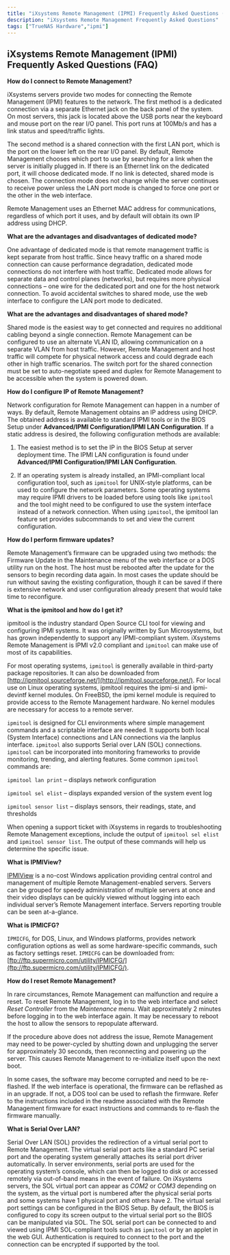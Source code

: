 ```yaml
---
title: "iXsystems Remote Management (IPMI) Frequently Asked Questions (FAQ)"
description: "iXsystems Remote Management Frequently Asked Questions"
tags: ["TrueNAS Hardware","ipmi"]
---
```


## iXsystems Remote Management (IPMI) Frequently Asked Questions (FAQ)

**How do I connect to Remote Management?**

iXsystems servers provide two modes for connecting the Remote Management (IPMI) features to the network. The first method is a dedicated connection via a separate Ethernet jack on the back panel of the system. On most servers, this jack is located above the USB ports near the keyboard and mouse port on the rear I/O panel. This port runs at 100Mb/s and has a link status and speed/traffic lights.

The second method is a shared connection with the first LAN port, which is the port on the lower left on the rear I/O panel. By default, Remote Management chooses which port to use by searching for a link when the server is initially plugged in. If there is an Ethernet link on the dedicated port, it will choose dedicated mode. If no link is detected, shared mode is chosen. The connection mode does not change while the server continues to receive power unless the LAN port mode is changed to force one port or the other in the web interface.

Remote Management uses an Ethernet MAC address for communications, regardless of which port it uses, and by default will obtain its own IP address using DHCP.

**What are the advantages and disadvantages of dedicated mode?**

One advantage of dedicated mode is that remote management traffic is kept separate from host traffic. Since heavy traffic on a shared mode connection can cause performance degradation, dedicated mode connections do not interfere with host traffic. Dedicated mode allows for separate data and control planes (networks), but requires more physical connections – one wire for the dedicated port and one for the host network connection. To avoid accidental switches to shared mode, use the web interface to configure the LAN port mode to dedicated.

**What are the advantages and disadvantages of shared mode?**

Shared mode is the easiest way to get connected and requires no additional cabling beyond a single connection. Remote Management can be configured to use an alternate VLAN ID, allowing communication on a separate VLAN from host traffic. However, Remote Management and host traffic will compete for physical network access and could degrade each other in high traffic scenarios. The switch port for the shared connection must be set to auto-negotiate speed and duplex for Remote Management to be accessible when the system is powered down.

**How do I configure IP of Remote Management?**

Network configuration for Remote Management can happen in a number of ways. By default, Remote Management obtains an IP address using DHCP. The obtained address is available to standard IPMI tools or in the BIOS Setup under **Advanced/IPMI Configuration/IPMI LAN Configuration**. If a static address is desired, the following configuration methods are available:

1. The easiest method is to set the IP in the BIOS Setup at server deployment time. The IPMI LAN configuration is found under **Advanced/IPMI Configuration/IPMI LAN Configuration**.

2. If an operating system is already installed, an IPMI-compliant local configuration tool, such as `ipmitool` for UNIX-style platforms, can be used to configure the network parameters. Some operating systems may require IPMI drivers to be loaded before using tools like `ipmitool` and the tool might need to be configured to use the system interface instead of a network connection. When using `ipmitool`, the ipmitool lan feature set provides subcommands to set and view the current configuration.

**How do I perform firmware updates?**

Remote Management’s firmware can be upgraded using two methods: the Firmware Update in the Maintenance menu of the web interface or a DOS utility run on the host. The host must be rebooted after the update for the sensors to begin recording data again. In most cases the update should be run without saving the existing configuration, though it can be saved if there is extensive network and user configuration already present that would take time to reconfigure.

**What is the ipmitool and how do I get it?**

ipmitool is the industry standard Open Source CLI tool for viewing and configuring IPMI systems. It was originally written by Sun Microsystems, but has grown independently to support any IPMI-compliant system. iXsystems Remote Management is IPMI v2.0 compliant and `ipmitool` can make use of most of its capabilities.

For most operating systems, `ipmitool` is generally available in third-party package repositories. It can also be downloaded from [http://ipmitool.sourceforge.net/](http://ipmitool.sourceforge.net/). For local use on Linux operating systems, ipmitool requires the ipmi-si and ipmi-devintf kernel modules. On FreeBSD, the ipmi kernel module is required to provide access to the Remote Management hardware. No kernel modules are necessary for access to a remote server.

`ipmitool` is designed for CLI environments where simple management commands and a scriptable interface are needed. It supports both local (System Interface) connections and LAN connections via the lanplus interface. `ipmitool` also supports Serial over LAN (SOL) connections. `ipmitool` can be incorporated into monitoring frameworks to provide monitoring, trending, and alerting features.
Some common `ipmitool` commands are:

`ipmitool lan print` – displays network configuration

`ipmitool sel elist` – displays expanded version of the system event log

`ipmitool sensor list` – displays sensors, their readings, state, and thresholds

When opening a support ticket with iXsystems in regards to troubleshooting Remote Management exceptions, include the output of `ipmitool sel elist` and `ipmitool sensor list`. The output of these commands will help us determine the specific issue.

**What is IPMIView?**

[IPMIView](https://www.supermicro.com/manuals/other/IPMIView20.pdf) is a no-cost Windows application providing central control and management of multiple Remote Management-enabled servers. Servers can be grouped for speedy administration of multiple servers at once and their video displays can be quickly viewed without logging into each individual server’s Remote Management interface. Servers reporting trouble can be seen at-a-glance.

**What is IPMICFG?**

`IPMICFG`, for DOS, Linux, and Windows platforms, provides network configuration options as well as some hardware-specific commands, such as factory settings reset. `IPMICFG` can be downloaded from: [ftp://ftp.supermicro.com/utility/IPMICFG/](ftp://ftp.supermicro.com/utility/IPMICFG/).

**How do I reset Remote Management?**

In rare circumstances, Remote Management can malfunction and require a reset. To reset Remote Management, log in to the web interface and select *Reset Controller* from the *Maintenance* menu. Wait approximately 2 minutes before logging in to the web interface again. It may be necessary to reboot the host to allow the sensors to repopulate afterward.

If the procedure above does not address the issue, Remote Management may need to be power-cycled by shutting down and unplugging the server for approximately 30 seconds, then reconnecting and powering up the server. This causes Remote Management to re-initialize itself upon the next boot.

In some cases, the software may become corrupted and need to be re-flashed. If the web interface is operational, the firmware can be reflashed as in an upgrade. If not, a DOS tool can be used to reflash the firmware. Refer to the instructions included in the readme associated with the Remote Management firmware for exact instructions and commands to re-flash the firmware manually.

**What is Serial Over LAN?**

Serial Over LAN (SOL) provides the redirection of a virtual serial port to Remote Management. The virtual serial port acts like a standard PC serial port and the operating system generally attaches its serial port driver automatically. In server environments, serial ports are used for the operating system’s console, which can then be logged to disk or accessed remotely via out-of-band means in the event of failure. On iXsystems servers, the SOL virtual port can appear as *COM2* or *COM3* depending on the system, as the virtual port is numbered after the physical serial ports and some systems have 1 physical port and others have 2. The virtual serial port settings can be configured in the BIOS Setup. By default, the BIOS is configured to copy its screen output to the virtual serial port so the BIOS can be manipulated via SOL. The SOL serial port can be connected to and viewed using IPMI SOL-compliant tools such as `ipmitool` or by an applet in the web GUI. Authentication is required to connect to the port and the connection can be encrypted if supported by the tool.
